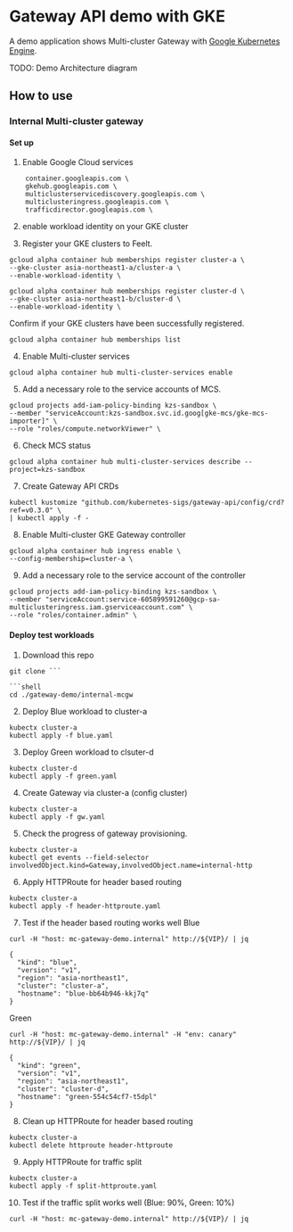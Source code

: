 # Gateway API demo with GKE  

A demo application shows Multi-cluster Gateway with [Google Kubernetes Engine](https://cloud.google.com/kubernetes-engine).  

TODO: Demo Architecture diagram

## How to use
### Internal Multi-cluster gateway
#### Set up
1. Enable Google Cloud services 
```shell  gcloud services enable \
    container.googleapis.com \
    gkehub.googleapis.com \
    multiclusterservicediscovery.googleapis.com \
    multiclusteringress.googleapis.com \
    trafficdirector.googleapis.com \
```
2. enable workload identity on your GKE cluster

3. Register your GKE clusters to Feelt.
```shell
gcloud alpha container hub memberships register cluster-a \
--gke-cluster asia-northeast1-a/cluster-a \
--enable-workload-identity \
```
```shell
gcloud alpha container hub memberships register cluster-d \
--gke-cluster asia-northeast1-b/cluster-d \
--enable-workload-identity \
```

Confirm if your GKE clusters have been successfully registered.
```shell
gcloud alpha container hub memberships list
```

4. Enable Multi-cluster services
```shell
gcloud alpha container hub multi-cluster-services enable
```

5. Add a necessary role to the service accounts of MCS.
```shell
gcloud projects add-iam-policy-binding kzs-sandbox \
--member "serviceAccount:kzs-sandbox.svc.id.goog[gke-mcs/gke-mcs-importer]" \
--role "roles/compute.networkViewer" \
```

6. Check MCS status
```shell
gcloud alpha container hub multi-cluster-services describe --project=kzs-sandbox
```

7. Create Gateway API CRDs
```shell
kubectl kustomize "github.com/kubernetes-sigs/gateway-api/config/crd?ref=v0.3.0" \
| kubectl apply -f -
```

8. Enable Multi-cluster GKE Gateway controller
```shell
gcloud alpha container hub ingress enable \
--config-membership=cluster-a \
```

9. Add a necessary role to the service account of the controller
```shell
gcloud projects add-iam-policy-binding kzs-sandbox \
--member "serviceAccount:service-605899591260@gcp-sa-multiclusteringress.iam.gserviceaccount.com" \
--role "roles/container.admin" \
```
#### Deploy test workloads
1. Download this repo
```shell
git clone ```

```shell
cd ./gateway-demo/internal-mcgw
```

2. Deploy Blue workload to cluster-a
```shell
kubectx cluster-a
kubectl apply -f blue.yaml
```

3. Deploy Green workload to clsuter-d
```shell
kubectx cluster-d
kubectl apply -f green.yaml
```

4. Create Gateway via cluster-a (config cluster)
```shell
kubectx cluster-a
kubectl apply -f gw.yaml
```

5. Check the progress of gateway provisioning.
```shell
kubectx cluster-a
kubectl get events --field-selector involvedObject.kind=Gateway,involvedObject.name=internal-http
```

6. Apply HTTPRoute for header based routing
```shell
kubectx cluster-a
kubectl apply -f header-httproute.yaml
```

7. Test if the header based routing works well
Blue
```shell
curl -H "host: mc-gateway-demo.internal" http://${VIP}/ | jq
```
```shell
{
  "kind": "blue",
  "version": "v1",
  "region": "asia-northeast1",
  "cluster": "cluster-a",
  "hostname": "blue-bb64b946-kkj7q"
}
```

Green
```shell
curl -H "host: mc-gateway-demo.internal" -H "env: canary" http://${VIP}/ | jq
```
```shell
{
  "kind": "green",
  "version": "v1",
  "region": "asia-northeast1",
  "cluster": "cluster-d",
  "hostname": "green-554c54cf7-t5dpl"
}
```

8. Clean up HTTPRoute for header based routing
```shell
kubectx cluster-a
kubectl delete httproute header-httproute
```

9. Apply HTTPRoute for traffic split
```shell
kubectx cluster-a
kubectl apply -f split-httproute.yaml
```

10. Test if the traffic split works well (Blue: 90%, Green: 10%)
```shell
curl -H "host: mc-gateway-demo.internal" http://${VIP}/ | jq
```